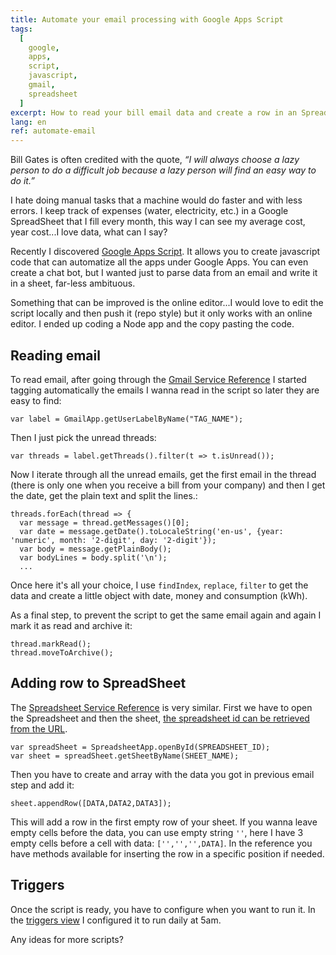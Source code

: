 ```yaml
---
title: Automate your email processing with Google Apps Script
tags:
  [
    google,
    apps,
    script,
    javascript,
    gmail,
    spreadsheet
  ]
excerpt: How to read your bill email data and create a row in an Spreadsheet automatically.
lang: en
ref: automate-email
---
```


Bill Gates is often credited with the quote, *“I will always choose a lazy person to do a difficult job because a lazy person will find an easy way to do it.”*

I hate doing manual tasks that a machine would do faster and with less errors. I keep track of expenses (water, electricity, etc.) in a Google SpreadSheet that I fill every month, this way I can see my average cost, year cost...I love data, what can I say?

Recently I discovered [Google Apps Script](https://developers.google.com/apps-script). It allows you to create javascript code that can automatize all the apps under Google Apps. You can even create a chat bot, but I wanted just to parse data from an email and write it in a sheet, far-less ambituous.

Something that can be improved is the online editor...I would love to edit the script locally and then push it (repo style) but it only works with an online editor. I ended up coding a Node app and the copy pasting the code.

## Reading email

To read email, after going through the [Gmail Service Reference](https://developers.google.com/apps-script/reference/gmail) I started tagging automatically the emails I wanna read in the script so later they are easy to find:

  `var label = GmailApp.getUserLabelByName("TAG_NAME");`

Then I just pick the unread threads:

  `var threads = label.getThreads().filter(t => t.isUnread());`

Now I iterate through all the unread emails, get the first email in the thread (there is only one when you receive a bill from your company) and then I get the date, get the plain text and split the lines.:

```
threads.forEach(thread => {
  var message = thread.getMessages()[0];
  var date = message.getDate().toLocaleString('en-us', {year: 'numeric', month: '2-digit', day: '2-digit'});
  var body = message.getPlainBody();
  var bodyLines = body.split('\n');
  ...
```

Once here it's all your choice, I use `findIndex`, `replace`, `filter` to get the data and create a little object with date, money and consumption (kWh).

As a final step, to prevent the script to get the same email again and again I mark it as read and archive it:

```
thread.markRead();
thread.moveToArchive();
```

## Adding row to SpreadSheet

The [Spreadsheet Service Reference](https://developers.google.com/apps-script/reference/spreadsheet) is very similar. First we have to open the Spreadsheet and then the sheet, [the spreadsheet id can be retrieved from the URL](https://developers.google.com/apps-script/reference/spreadsheet/spreadsheet-app#openbyidid).

```
var spreadSheet = SpreadsheetApp.openById(SPREADSHEET_ID);
var sheet = spreadSheet.getSheetByName(SHEET_NAME);
```

Then you have to create and array with the data you got in previous email step and add it:

`sheet.appendRow([DATA,DATA2,DATA3]);`

This will add a row in the first empty row of your sheet. If you wanna leave empty cells before the data, you can use empty string `''`, here I have 3 empty cells before a cell with data: `['','','',DATA]`. In the reference you have methods available for inserting the row in a specific position if needed.

## Triggers

Once the script is ready, you have to configure when you want to run it. In the [triggers view](https://script.google.com/home/triggers) I configured it to run daily at 5am.

Any ideas for more scripts?
